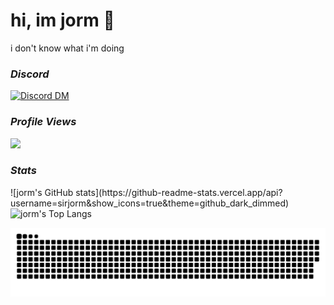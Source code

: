 <h1>hi, im jorm 🌊</h1>
i don't know what i'm doing

### _Discord_
[![Discord DM](https://discord-md-badge.vercel.app/api/shield/743010360340250725?theme=discord-inverted)](https://discordapp.com/users/743010360340250725)

### _Profile Views_
<img src="https://profile-counter.glitch.me/sirjorm/count.svg" />

### _Stats_
<p>
    ![jorm's GitHub stats](https://github-readme-stats.vercel.app/api?username=sirjorm&show_icons=true&theme=github_dark_dimmed)
    <img alt="jorm's Top Langs" src="https://github-readme-stats.vercel.app/api/top-langs/?username=sirjorm&layout=compact&title_color=1c7eff&text_color=c9d1d9&bg_color=202024" height="160em"/>
</p>

![Snake animation](https://github.com/sirjorm/sirjorm/blob/output/github-contribution-grid-snake.svg)
